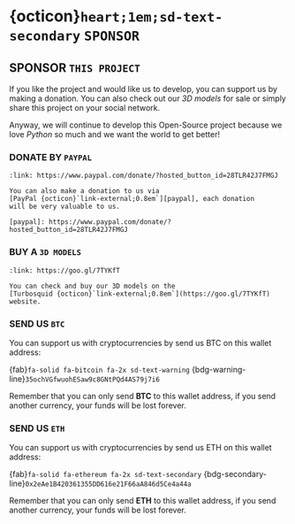 # {octicon}`heart;1em;sd-text-secondary` `SPONSOR`

## SPONSOR `THIS PROJECT`

If you like the project and would like us to develop, you can support us by
making a donation. You can also check out our *3D models* for sale or simply
share this project on your social network.

Anyway, we will continue to develop this Open-Source project because we love
*Python* so much and we want the world to get better!

### DONATE BY `PAYPAL`

```{card} SUPPORT US
:link: https://www.paypal.com/donate/?hosted_button_id=28TLR42J7FMGJ

You can also make a donation to us via
[PayPal {octicon}`link-external;0.8em`][paypal], each donation
will be very valuable to us.

[paypal]: https://www.paypal.com/donate/?hosted_button_id=28TLR42J7FMGJ
```

### BUY A `3D MODELS`

```{card} 3D MODEL SHOP
:link: https://goo.gl/7TYKfT

You can check and buy our 3D models on the
[Turbosquid {octicon}`link-external;0.8em`](https://goo.gl/7TYKfT) website.
```

### SEND US `BTC`

You can support us with cryptocurrencies by send us BTC on this wallet address:

{fab}`fa-solid fa-bitcoin fa-2x sd-text-warning`
{bdg-warning-line}`35ochVGfwuohESaw9c8GNtPQd4AS79j7i6`

Remember that you can only send **BTC** to this wallet address, if you send
another currency, your funds will be lost forever.

### SEND US `ETH`

You can support us with cryptocurrencies by send us ETH on this wallet address:

{fab}`fa-solid fa-ethereum fa-2x sd-text-secondary`
{bdg-secondary-line}`0x2eAe1B420361355DD616e21F66aA846d5Ce4a44a`

Remember that you can only send **ETH** to this wallet address, if you send
another currency, your funds will be lost forever.
